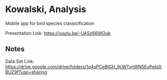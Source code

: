 # Kowalski, Analysis
Mobile app for bird species classicification

Presentation Link: https://youtu.be/-UASz66WOuk

## Notes
Data Set Link: https://drive.google.com/drive/folders/1q4sPCeBlGH_9cWTynWN5EuPelqXBUZ9f?usp=sharing
